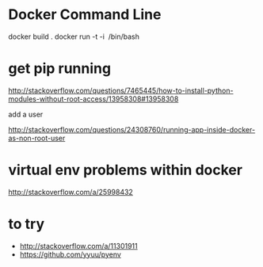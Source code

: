 # Docker Command Line
docker build .
docker run -t -i <image hash> /bin/bash

# get pip running
http://stackoverflow.com/questions/7465445/how-to-install-python-modules-without-root-access/13958308#13958308

add a user

http://stackoverflow.com/questions/24308760/running-app-inside-docker-as-non-root-user

# virtual env problems within docker #
http://stackoverflow.com/a/25998432

# to try #
* http://stackoverflow.com/a/11301911
* https://github.com/yyuu/pyenv